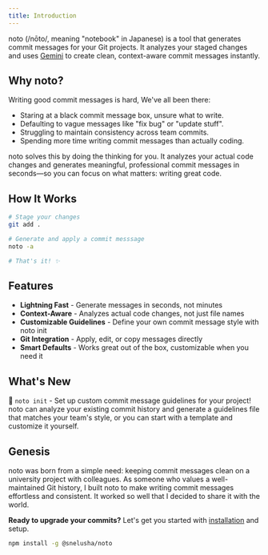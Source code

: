 ```yaml
---
title: Introduction
---
```


noto (/nōto/, meaning "notebook" in Japanese) is a tool that generates commit messages for your Git projects. It analyzes your staged changes and uses [Gemini](https://gemini.google/about/) to create clean, context-aware commit messages instantly.

## Why noto?

Writing good commit messages is hard, We've all been there:

- Staring at a black commit message box, unsure what to write.
- Defaulting to vague messages like "fix bug" or "update stuff".
- Struggling to maintain consistency across team commits.
- Spending more time writing commit messages than actually coding.

noto solves this by doing the thinking for you. It analyzes your actual code changes and generates meaningful, professional commit messages in seconds—so you can focus on what matters: writing great code.

## How It Works

```bash
# Stage your changes
git add .

# Generate and apply a commit messsage
noto -a

# That's it! ✨
```

## Features

- **Lightning Fast** - Generate messages in seconds, not minutes
- **Context-Aware** - Analyzes actual code changes, not just file names
- **Customizable Guidelines** - Define your own commit message style with noto init
- **Git Integration** - Apply, edit, or copy messages directly
- **Smart Defaults** - Works great out of the box, customizable when you need it

## What's New

🎉 `noto init` - Set up custom commit message guidelines for your project! noto can analyze your existing commit history and generate a guidelines file that matches your team's style, or you can start with a template and customize it yourself.

## Genesis

noto was born from a simple need: keeping commit messages clean on a university project with colleagues. As someone who values a well-maintained Git history, I built noto to make writing commit messages effortless and consistent. It worked so well that I decided to share it with the world.

**Ready to upgrade your commits?** Let's get you started with [installation](/docs/installation) and setup.

```bash
npm install -g @snelusha/noto
```
